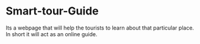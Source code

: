 # Smart-tour-Guide
Its a webpage that will help the tourists to learn about that particular place. In short it will act as an online guide.
